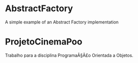 # AbstractFactory
A simple example of an Abstract Factory implementation
# ProjetoCinemaPoo
Trabalho para a disciplina ProgramaÃ§Ã£o Orientada a Objetos.
